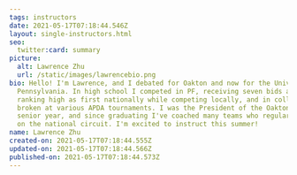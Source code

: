 ```yaml
---
tags: instructors
date: 2021-05-17T07:18:44.546Z
layout: single-instructors.html
seo:
  twitter:card: summary
picture:
  alt: Lawrence Zhu
  url: /static/images/lawrencebio.png
bio: Hello! I'm Lawrence, and I debated for Oakton and now for the University of
  Pennsylvania. In high school I competed in PF, receiving seven bids and
  ranking high as first nationally while competing locally, and in college I've
  broken at various APDA tournaments. I was the President of the Oakton team my
  senior year, and since graduating I've coached many teams who regularly break
  on the national circuit. I'm excited to instruct this summer!
name: Lawrence Zhu
created-on: 2021-05-17T07:18:44.555Z
updated-on: 2021-05-17T07:18:44.566Z
published-on: 2021-05-17T07:18:44.573Z
---
```

